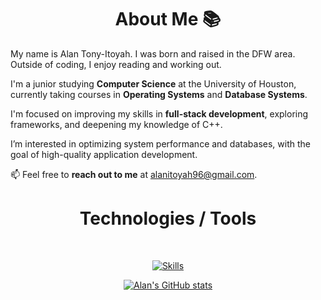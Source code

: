<div class="container">
    <h1 align="center"> About Me 📚</h1>
    <p>
        My name is Alan Tony-Itoyah. I was born and raised in the DFW area. Outside of coding, I enjoy reading and working out.
    </p>
    <p>
        I'm a junior studying <strong>Computer Science</strong> at the University of Houston, currently taking courses in <strong>Operating Systems</strong> and <strong>Database Systems</strong>.
    </p>
    <p>
        I'm focused on improving my skills in <strong>full-stack development</strong>, exploring frameworks, and deepening my knowledge of C++.
    </p>
    <p>
        I’m interested in optimizing system performance and databases, with the goal of high-quality application development.
    </p>
    <p>
        📫 Feel free to <strong>reach out to me</strong> at <a href="mailto:alanitoyah96@gmail.com">alanitoyah96@gmail.com</a>.
    </p>
    <div class="skills">
        <h1 align="center"> Technologies / Tools </h1>
        <br>
        <p align="center">
            <a href="https://skillicons.dev">
                <img src="https://skillicons.dev/icons?i=html,css,js,nodejs,npm,react,git,github,c,cpp,py,sql,figma" alt="Skills">
            </a>
        </p>
    </div>
    <div class="stats">
        <p align="center">
            <a href="https://github.com/atonyit/github-readme-stats">
                <img src="https://github-readme-stats.vercel.app/api?username=atonyit" alt="Alan's GitHub stats">
            </a>
        </p>
    </div>
</div>

